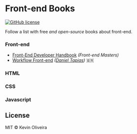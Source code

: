 # Front-end Books

[![GitHub license](https://img.shields.io/badge/license-MIT-blue.svg)](https://raw.githubusercontent.com/kvnol/frontend-books/master/LICENSE)

Follow a list with free _and open-source_ books about front-end.

### Front-end

- [Front-End Developer Handbook](https://www.gitbook.com/book/frontendmasters/front-end-handbook-2017/) _(Front-end Masters)_
- [Workflow Front-end](https://www.gitbook.com/book/tapmorales/workflow-front-end/) _([Daniel Tapias](https://github.com/tapmorales))_ <span>&#x1f1e7;&#x1f1f7;</span>

### HTML

### CSS

### Javascript

## License

MIT © Kevin Oliveira